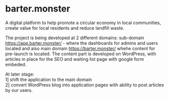 # barter.monster
A digital platform to help promote a circular economy in local communities, create value for local residents and reduce landfill waste.  

The project is being developed at 2 different domains: 
sub-domain https://app.barter.monster/  - where the dashboards for admins and users located and also main domain https://barter.monster/ whehe content for pre-launch is located. 
The content part is developed on WordPress, with articles in place for the SEO and waiting list page with google form embeded.  

At later stage:  
1] shift the application to the main domain  
2] convert WordPress blog into application pages with ability to post articles by our users.
